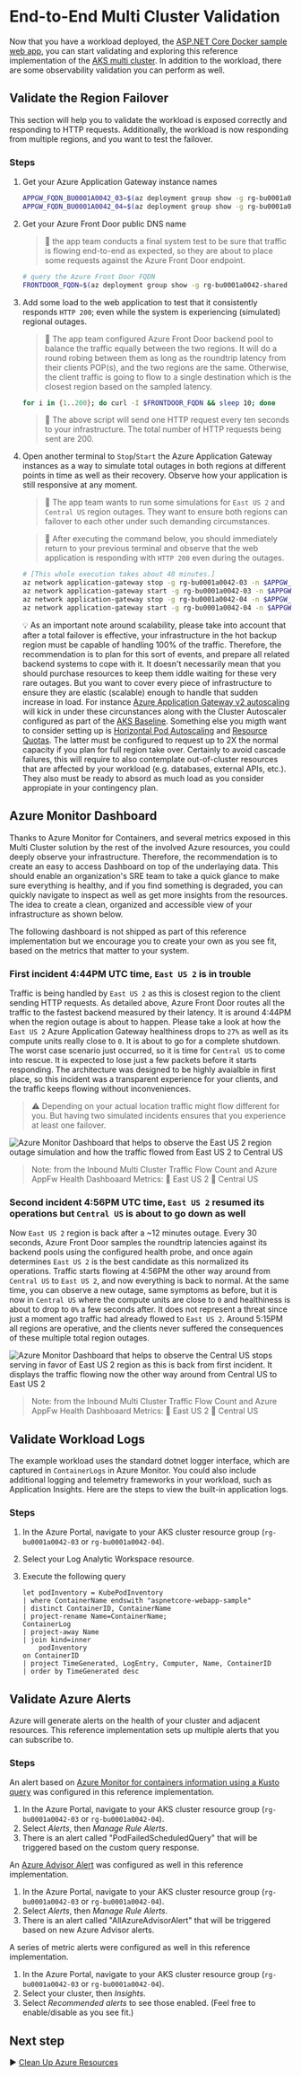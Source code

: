 # End-to-End Multi Cluster Validation

Now that you have a workload deployed, the [ASP.NET Core Docker sample web app](./09-workload.md), you can start validating and exploring this reference implementation of the [AKS multi cluster](./). In addition to the workload, there are some observability validation you can perform as well.

## Validate the Region Failover

This section will help you to validate the workload is exposed correctly and responding to HTTP requests. Additionally, the workload is now responding from multiple regions, and you want to test the failover.

### Steps

1. Get your Azure Application Gateway instance names

   ```bash
   APPGW_FQDN_BU0001A0042_03=$(az deployment group show -g rg-bu0001a0042-03 -n cluster-stamp --query properties.outputs.agwName.value -o tsv)
   APPGW_FQDN_BU0001A0042_04=$(az deployment group show -g rg-bu0001a0042-04 -n cluster-stamp --query properties.outputs.agwName.value -o tsv)
   ```

1. Get your Azure Front Door public DNS name

   > :book: the app team conducts a final system test to be sure that traffic is flowing end-to-end as expected, so they are about to place some requests against the Azure Front Door endpoint.

   ```bash
   # query the Azure Front Door FQDN
   FRONTDOOR_FQDN=$(az deployment group show -g rg-bu0001a0042-shared -n shared-svcs-stamp --query properties.outputs.fqdn.value -o tsv)
   ```

1. Add some load to the web application to test that it consistently responds `HTTP 200`; even while the system is experiencing (simulated) regional outages.

   > :book: The app team configured Azure Front Door backend pool to balance the traffic equally between the two regions. It will do a round robing between them as long as the roundtrip latency from their clients POP(s), and the two regions are the same. Otherwise, the client traffic is going to flow to a single destination which is the closest region based on the sampled latency.

   ```bash
   for i in {1..200}; do curl -I $FRONTDOOR_FQDN && sleep 10; done
   ```

   > :eyes: The above script will send one HTTP request every ten seconds to your infrastructure. The total number of HTTP requests being sent are 200.

1. Open another terminal to `Stop`/`Start` the Azure Application Gateway instances as a way to simulate total outages in both regions at different points in time as well as their recovery. Observe how your application is still responsive at any moment.

   > :book: The app team wants to run some simulations for `East US 2` and `Central US` region outages. They want to ensure both regions can failover to each other under such demanding circumstances.

   > :eyes: After executing the command below, you should immediately return to your previous terminal and observe that the web application is responding with `HTTP 200` even during the outages.

   ```bash
   # [This whole execution takes about 40 minutes.]
   az network application-gateway stop -g rg-bu0001a0042-03 -n $APPGW_FQDN_BU0001A0042_03 && \ # first incident
   az network application-gateway start -g rg-bu0001a0042-03 -n $APPGW_FQDN_BU0001A0042_03 && \
   az network application-gateway stop -g rg-bu0001a0042-04 -n $APPGW_FQDN_BU0001A0042_04 && \ # second incident
   az network application-gateway start -g rg-bu0001a0042-04 -n $APPGW_FQDN_BU0001A0042_04
   ```

   :bulb: As an important note around scalability, please take into account that after a total failover is effective, your infrastructure in the hot backup region must be capable of handling 100% of the traffic. Therefore, the recommendation is to plan for this sort of events, and prepare all related backend systems to cope with it. It doesn't necessarily mean that you should purchase resources to keep them iddle waiting for these very rare outages. But you want to cover every piece of infrastructure to ensure they are elastic (scalable) enough to handle that sudden increase in load. For instance [Azure Application Gateway v2 autoscaling](https://docs.microsoft.com/en-us/azure/application-gateway/application-gateway-autoscaling-zone-redundant) will kick in under these circunstances along with the Cluster Autoscaler configured as part of the [AKS Baseline](https://github.com/mspnp/aks-secure-baseline). Something else you migth want to consider setting up is [Horizontal Pod Autoscaling](https://docs.microsoft.com/en-us/azure/aks/concepts-scale#horizontal-pod-autoscaler) and [Resource Quotas](https://docs.microsoft.com/en-us/azure/aks/operator-best-practices-scheduler#enforce-resource-quotas). The latter must be configured to request up to 2X the normal capacity if you plan for full region take over. Certainly to avoid cascade failures, this will require to also contemplate out-of-cluster resources that are affected by your workload (e.g. databases, external APIs, etc.). They also must be ready to absord as much load as you consider appropiate in your contingency plan.

## Azure Monitor Dashboard

Thanks to Azure Monitor for Containers, and several metrics exposed in this Multi Cluster solution by the rest of the involved Azure resources, you could deeply observe your infrastructure. Therefore, the recommendation is to create an easy to access Dashboard on top of the underlaying data. This should enable an organization's SRE team to take a quick glance to make sure everything is healthy, and if you find something is degraded, you can quickly navigate to inspect as well as get more insights from the resources. The idea to create a clean, organized and accessible view of your infrastructure as shown below.

The following dashboard is not shipped as part of this reference implementation but we encourage you to create your own as you see fit, based on the metrics that matter to your system.

### First incident 4:44PM UTC time, `East US 2` is in trouble

Traffic is being handled by `East US 2` as this is closest region to the client sending HTTP requests. As detailed above, Azure Front Door routes all the traffic to the fastest backend measured by their latency. It is around 4:44PM when the region outage is about to happen. Please take a look at how the `East US 2` Azure Application Gateway healthiness drops to `27%` as well as its compute units really close to `0`. It is about to go for a complete shutdown. The worst case scenario just occurred, so it is time for `Central US` to come into rescue. It is expected to lose just a few packets before it starts responding.  The architecture was designed to be highly avaialble in first place, so this incident was a transparent experience for your clients, and the traffic keeps flowing without inconveniences.

> :warning: Depending on your actual location traffic might flow different for you. But having two simulated incidents ensures that you experience at least one failover.

![Azure Monitor Dashboard that helps to observe the `East US 2` region outage simulation and how the traffic flowed from `East US 2` to `Central US`](images/azure-monitor-dashboard-1st-failover.png)

> Note: from the Inbound Multi Cluster Traffic Flow Count and Azure AppFw Health Dashboaard Metrics: :large_blue_circle: East US 2 :red_circle: Central US

### Second incident 4:56PM UTC time, `East US 2` resumed its operations but `Central US` is about to go down as well

Now `East US 2` region is back after a ~12 minutes outage. Every 30 seconds, Azure Front Door samples the roundtrip latencies against its backend pools using the configured health probe, and once again determines `East US 2` is the best candidate as this normalized its operations. Traffic starts flowing at 4:56PM the other way around from `Central US` to `East US 2`, and now everything is back to normal. At the same time, you can observe a new outage, same symptoms as before, but it is now in `Central US` where the compute units are close to `0` and healthiness is about to drop to `0%` a few seconds after. It does not represent a threat since just a moment ago traffic had already flowed to `East US 2`. Around 5:15PM all regions are operative, and the clients never suffered the consequences of these multiple total region outages.

![Azure Monitor Dashboard that helps to observe the `Central US` stops serving in favor of `East US 2` region as this is back from first incident. It displays the traffic flowing now the other way around from `Central US` to `East US 2`](images/azure-monitor-dashboard-back-to-normal.png)

> Note: from the Inbound Multi Cluster Traffic Flow Count and Azure AppFw Health Dashboaard Metrics: :large_blue_circle: East US 2 :red_circle: Central US

## Validate Workload Logs

The example workload uses the standard dotnet logger interface, which are captured in `ContainerLogs` in Azure Monitor. You could also include additional logging and telemetry frameworks in your workload, such as Application Insights. Here are the steps to view the built-in application logs.

### Steps

1. In the Azure Portal, navigate to your AKS cluster resource group (`rg-bu0001a0042-03` or `rg-bu0001a0042-04`).
1. Select your Log Analytic Workspace resource.
1. Execute the following query

   ```
   let podInventory = KubePodInventory
   | where ContainerName endswith "aspnetcore-webapp-sample"
   | distinct ContainerID, ContainerName
   | project-rename Name=ContainerName;
   ContainerLog
   | project-away Name
   | join kind=inner
       podInventory
   on ContainerID
   | project TimeGenerated, LogEntry, Computer, Name, ContainerID
   | order by TimeGenerated desc
   ```

## Validate Azure Alerts

Azure will generate alerts on the health of your cluster and adjacent resources. This reference implementation sets up multiple alerts that you can subscribe to.

### Steps

An alert based on [Azure Monitor for containers information using a Kusto query](https://docs.microsoft.com/azure/azure-monitor/insights/container-insights-alerts) was configured in this reference implementation.

1. In the Azure Portal, navigate to your AKS cluster resource group (`rg-bu0001a0042-03` or `rg-bu0001a0042-04`).
1. Select _Alerts_, then _Manage Rule Alerts_.
1. There is an alert called "PodFailedScheduledQuery" that will be triggered based on the custom query response.

An [Azure Advisor Alert](https://docs.microsoft.com/azure/advisor/advisor-overview) was configured as well in this reference implementation.

1. In the Azure Portal, navigate to your AKS cluster resource group (`rg-bu0001a0042-03` or `rg-bu0001a0042-04`).
1. Select _Alerts_, then _Manage Rule Alerts_.
1. There is an alert called "AllAzureAdvisorAlert" that will be triggered based on new Azure Advisor alerts.

A series of metric alerts were configured as well in this reference implementation.

1. In the Azure Portal, navigate to your AKS cluster resource group (`rg-bu0001a0042-03` or `rg-bu0001a0042-04`).
1. Select your cluster, then _Insights_.
1. Select _Recommended alerts_ to see those enabled. (Feel free to enable/disable as you see fit.)

## Next step

:arrow_forward: [Clean Up Azure Resources](./11-cleanup.md)
